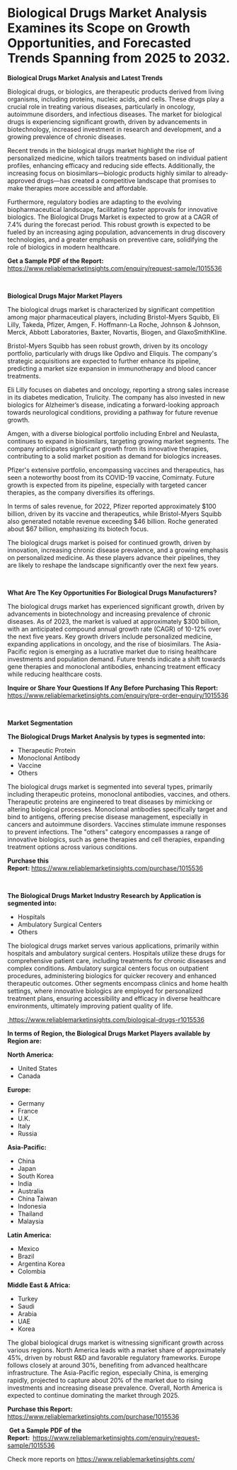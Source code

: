 <p><h1>Biological Drugs Market Analysis Examines its Scope on Growth Opportunities, and Forecasted Trends Spanning from 2025 to 2032.</h1></p><p><strong>Biological Drugs Market Analysis and Latest Trends</strong></p>
<p><p>Biological drugs, or biologics, are therapeutic products derived from living organisms, including proteins, nucleic acids, and cells. These drugs play a crucial role in treating various diseases, particularly in oncology, autoimmune disorders, and infectious diseases. The market for biological drugs is experiencing significant growth, driven by advancements in biotechnology, increased investment in research and development, and a growing prevalence of chronic diseases.</p><p>Recent trends in the biological drugs market highlight the rise of personalized medicine, which tailors treatments based on individual patient profiles, enhancing efficacy and reducing side effects. Additionally, the increasing focus on biosimilars—biologic products highly similar to already-approved drugs—has created a competitive landscape that promises to make therapies more accessible and affordable.</p><p>Furthermore, regulatory bodies are adapting to the evolving biopharmaceutical landscape, facilitating faster approvals for innovative biologics. The Biological Drugs Market is expected to grow at a CAGR of 7.4% during the forecast period. This robust growth is expected to be fueled by an increasing aging population, advancements in drug discovery technologies, and a greater emphasis on preventive care, solidifying the role of biologics in modern healthcare.</p></p>
<p><strong>Get a Sample PDF of the Report:&nbsp;</strong> <a href="https://www.reliablemarketinsights.com/enquiry/request-sample/1015536?utm_campaign=2991&utm_medium=2&utm_source=Github&utm_content=ia&utm_term=06032025&utm_id=biological-drugs">https://www.reliablemarketinsights.com/enquiry/request-sample/1015536</a></p>
<p>&nbsp;</p>
<p><strong>Biological Drugs Major Market Players</strong></p>
<p><p>The biological drugs market is characterized by significant competition among major pharmaceutical players, including Bristol-Myers Squibb, Eli Lilly, Takeda, Pfizer, Amgen, F. Hoffmann-La Roche, Johnson & Johnson, Merck, Abbott Laboratories, Baxter, Novartis, Biogen, and GlaxoSmithKline. </p><p>Bristol-Myers Squibb has seen robust growth, driven by its oncology portfolio, particularly with drugs like Opdivo and Eliquis. The company's strategic acquisitions are expected to further enhance its pipeline, predicting a market size expansion in immunotherapy and blood cancer treatments.</p><p>Eli Lilly focuses on diabetes and oncology, reporting a strong sales increase in its diabetes medication, Trulicity. The company has also invested in new biologics for Alzheimer’s disease, indicating a forward-looking approach towards neurological conditions, providing a pathway for future revenue growth.</p><p>Amgen, with a diverse biological portfolio including Enbrel and Neulasta, continues to expand in biosimilars, targeting growing market segments. The company anticipates significant growth from its innovative therapies, contributing to a solid market position as demand for biologics increases.</p><p>Pfizer's extensive portfolio, encompassing vaccines and therapeutics, has seen a noteworthy boost from its COVID-19 vaccine, Comirnaty. Future growth is expected from its pipeline, especially with targeted cancer therapies, as the company diversifies its offerings.</p><p>In terms of sales revenue, for 2022, Pfizer reported approximately $100 billion, driven by its vaccine and therapeutics, while Bristol-Myers Squibb also generated notable revenue exceeding $46 billion. Roche generated about $67 billion, emphasizing its biotech focus.</p><p>The biological drugs market is poised for continued growth, driven by innovation, increasing chronic disease prevalence, and a growing emphasis on personalized medicine. As these players advance their pipelines, they are likely to reshape the landscape significantly over the next few years.</p></p>
<p>&nbsp;</p>
<p><strong>What Are The Key Opportunities For Biological Drugs Manufacturers?</strong></p>
<p><p>The biological drugs market has experienced significant growth, driven by advancements in biotechnology and increasing prevalence of chronic diseases. As of 2023, the market is valued at approximately $300 billion, with an anticipated compound annual growth rate (CAGR) of 10-12% over the next five years. Key growth drivers include personalized medicine, expanding applications in oncology, and the rise of biosimilars. The Asia-Pacific region is emerging as a lucrative market due to rising healthcare investments and population demand. Future trends indicate a shift towards gene therapies and monoclonal antibodies, enhancing treatment efficacy while reducing healthcare costs.</p></p>
<p><strong>Inquire or Share Your Questions If Any Before Purchasing This Report:</strong> <a href="https://www.reliablemarketinsights.com/enquiry/pre-order-enquiry/1015536?utm_campaign=2991&utm_medium=2&utm_source=Github&utm_content=ia&utm_term=06032025&utm_id=biological-drugs">https://www.reliablemarketinsights.com/enquiry/pre-order-enquiry/1015536</a></p>
<p>&nbsp;</p>
<p><strong>Market Segmentation</strong></p>
<p><strong>The Biological Drugs Market Analysis by types is segmented into:</strong></p>
<p><ul><li>Therapeutic Protein</li><li>Monoclonal Antibody</li><li>Vaccine</li><li>Others</li></ul></p>
<p><p>The biological drugs market is segmented into several types, primarily including therapeutic proteins, monoclonal antibodies, vaccines, and others. Therapeutic proteins are engineered to treat diseases by mimicking or altering biological processes. Monoclonal antibodies specifically target and bind to antigens, offering precise disease management, especially in cancers and autoimmune disorders. Vaccines stimulate immune responses to prevent infections. The "others" category encompasses a range of innovative biologics, such as gene therapies and cell therapies, expanding treatment options across various conditions.</p></p>
<p><strong>Purchase this Report:&nbsp;</strong><a href="https://www.reliablemarketinsights.com/purchase/1015536?utm_campaign=2991&utm_medium=2&utm_source=Github&utm_content=ia&utm_term=06032025&utm_id=biological-drugs">https://www.reliablemarketinsights.com/purchase/1015536</a></p>
<p>&nbsp;</p>
<p><strong>The Biological Drugs Market Industry Research by Application is segmented into:</strong></p>
<p><ul><li>Hospitals</li><li>Ambulatory Surgical Centers</li><li>Others</li></ul></p>
<p><p>The biological drugs market serves various applications, primarily within hospitals and ambulatory surgical centers. Hospitals utilize these drugs for comprehensive patient care, including treatments for chronic diseases and complex conditions. Ambulatory surgical centers focus on outpatient procedures, administering biologics for quicker recovery and enhanced therapeutic outcomes. Other segments encompass clinics and home health settings, where innovative biologics are employed for personalized treatment plans, ensuring accessibility and efficacy in diverse healthcare environments, ultimately improving patient quality of life.</p></p>
<p><a href="https://www.reliablemarketinsights.com/biological-drugs-r1015536?utm_campaign=2991&utm_medium=2&utm_source=Github&utm_content=ia&utm_term=06032025&utm_id=biological-drugs">&nbsp;https://www.reliablemarketinsights.com/biological-drugs-r1015536</a></p>
<p><strong>In terms of Region, the Biological Drugs Market Players available by Region are:</strong></p>
<p>
    <p> <strong> North America: </strong>
        <ul>
            <li>United States</li>
            <li>Canada</li>
        </ul>
        </p> 
    <p> <strong> Europe: </strong>
        <ul>
            <li>Germany</li>
            <li>France</li>
            <li>U.K.</li>
            <li>Italy</li>
            <li>Russia</li>
        </ul>
        </p> 
    <p> <strong> Asia-Pacific: </strong>
        <ul>
            <li>China</li>
            <li>Japan</li>
            <li>South Korea</li>
            <li>India</li>
            <li>Australia</li>
            <li>China Taiwan</li>
            <li>Indonesia</li>
            <li>Thailand</li>
            <li>Malaysia</li>
        </ul>
        </p> 
    <p> <strong> Latin America: </strong>
        <ul>
            <li>Mexico</li>
            <li>Brazil</li>
            <li>Argentina Korea</li>
            <li>Colombia</li>
        </ul>
        </p> 
    <p> <strong> Middle East & Africa: </strong>
        <ul>
            <li>Turkey</li>
            <li>Saudi</li>
            <li>Arabia</li>
            <li>UAE</li>
            <li>Korea</li>
        </ul>
    </p>
    </p>
<p><p>The global biological drugs market is witnessing significant growth across various regions. North America leads with a market share of approximately 45%, driven by robust R&D and favorable regulatory frameworks. Europe follows closely at around 30%, benefiting from advanced healthcare infrastructure. The Asia-Pacific region, especially China, is emerging rapidly, projected to capture about 20% of the market due to rising investments and increasing disease prevalence. Overall, North America is expected to continue dominating the market through 2025.</p></p>
<p><strong>Purchase this Report: </strong><a href="https://www.reliablemarketinsights.com/purchase/1015536?utm_campaign=2991&utm_medium=2&utm_source=Github&utm_content=ia&utm_term=06032025&utm_id=biological-drugs">https://www.reliablemarketinsights.com/purchase/1015536</a></p>
<p>&nbsp;<strong>Get a Sample PDF of the Report:&nbsp;&nbsp;</strong><a href="https://www.reliablemarketinsights.com/enquiry/request-sample/1015536?utm_campaign=2991&utm_medium=2&utm_source=Github&utm_content=ia&utm_term=06032025&utm_id=biological-drugs">https://www.reliablemarketinsights.com/enquiry/request-sample/1015536</a></p>
<p><strong></strong></p>
<p>Check more reports on <a href="https://www.reliablemarketinsights.com/?utm_campaign=2991&utm_medium=2&utm_source=Github&utm_content=ia&utm_term=06032025&utm_id=biological-drugs">https://www.reliablemarketinsights.com/</a></p>